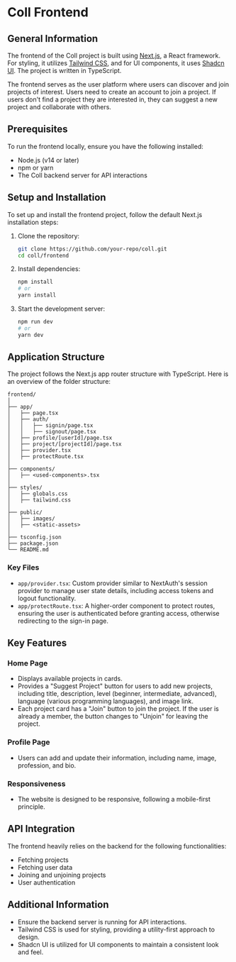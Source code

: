 # Coll Frontend

## General Information

The frontend of the Coll project is built using [Next.js](https://nextjs.org/), a React framework. For styling, it utilizes [Tailwind CSS](https://tailwindcss.com/), and for UI components, it uses [Shadcn UI](https://shadcn.dev/). The project is written in TypeScript.

The frontend serves as the user platform where users can discover and join projects of interest. Users need to create an account to join a project. If users don't find a project they are interested in, they can suggest a new project and collaborate with others.

## Prerequisites

To run the frontend locally, ensure you have the following installed:

- Node.js (v14 or later)
- npm or yarn
- The Coll backend server for API interactions

## Setup and Installation

To set up and install the frontend project, follow the default Next.js installation steps:

1. Clone the repository:

   ```bash
   git clone https://github.com/your-repo/coll.git
   cd coll/frontend
   ```

2. Install dependencies:

   ```bash
   npm install
   # or
   yarn install
   ```

3. Start the development server:
   ```bash
   npm run dev
   # or
   yarn dev
   ```

## Application Structure

The project follows the Next.js app router structure with TypeScript. Here is an overview of the folder structure:

```
frontend/
│
├── app/
│   ├── page.tsx
│   ├── auth/
│   │   ├── signin/page.tsx
│   │   ├── signout/page.tsx
│   ├── profile/[userId]/page.tsx
│   ├── project/[projectId]/page.tsx
│   ├── provider.tsx
│   ├── protectRoute.tsx
│
├── components/
│   ├── <used-components>.tsx
│
├── styles/
│   ├── globals.css
│   ├── tailwind.css
│
├── public/
│   ├── images/
│   ├── <static-assets>
│
├── tsconfig.json
├── package.json
└── README.md
```

### Key Files

- `app/provider.tsx`: Custom provider similar to NextAuth's session provider to manage user state details, including access tokens and logout functionality.
- `app/protectRoute.tsx`: A higher-order component to protect routes, ensuring the user is authenticated before granting access, otherwise redirecting to the sign-in page.

## Key Features

### Home Page

- Displays available projects in cards.
- Provides a "Suggest Project" button for users to add new projects, including title, description, level (beginner, intermediate, advanced), language (various programming languages), and image link.
- Each project card has a "Join" button to join the project. If the user is already a member, the button changes to "Unjoin" for leaving the project.

### Profile Page

- Users can add and update their information, including name, image, profession, and bio.

### Responsiveness

- The website is designed to be responsive, following a mobile-first principle.

## API Integration

The frontend heavily relies on the backend for the following functionalities:

- Fetching projects
- Fetching user data
- Joining and unjoining projects
- User authentication

## Additional Information

- Ensure the backend server is running for API interactions.
- Tailwind CSS is used for styling, providing a utility-first approach to design.
- Shadcn UI is utilized for UI components to maintain a consistent look and feel.
